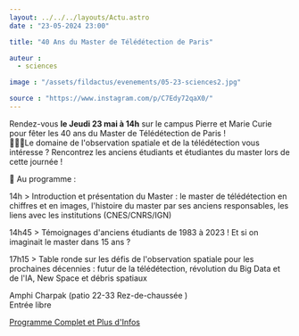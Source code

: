 ```yaml
---
layout: ../../../layouts/Actu.astro
date : "23-05-2024 23:00"

title: "40 Ans du Master de Télédétection de Paris"

auteur :
  - sciences

image : "/assets/fildactus/evenements/05-23-sciences2.jpg"

source : "https://www.instagram.com/p/C7Edy72qaX0/"
---
```


Rendez-vous __le Jeudi 23 mai à 14h__ sur le campus Pierre et Marie Curie pour fêter les 40 ans du Master de Télédétection de Paris !  
🧑🏽‍🎓Le domaine de l'observation spatiale et de la télédétection vous intéresse ? Rencontrez les anciens étudiants et étudiantes du master lors de cette journée !

🔎 Au programme :

14h > Introduction et présentation du Master : le master de télédétection en chiffres et en images, l'histoire du master par ses anciens responsables, les liens avec les institutions (CNES/CNRS/IGN)

14h45 > Témoignages d'anciens étudiants de 1983 à 2023 ! Et si on imaginait le master dans 15 ans ?

17h15 > Table ronde sur les défis de l'observation spatiale pour les prochaines décennies : futur de la télédétection, révolution du Big Data et de l'IA, New Space et débris spatiaux

Amphi Charpak (patio 22-33 Rez-de-chaussée )  
Entrée libre

[Programme Complet et Plus d'Infos](http://teledetection.ipgp.fr/mpt/MPT_40ansmaster.html)